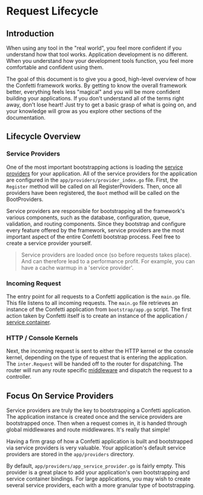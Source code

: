 # Request Lifecycle
<ToggleDarkMode/>

## Introduction

When using any tool in the "real world", you feel more confident if you understand how that tool works. Application
development is no different. When you understand how your development tools function, you feel more comfortable and
confident using them.

The goal of this document is to give you a good, high-level overview of how the Confetti framework works. By getting to
know the overall framework better, everything feels less "magical" and you will be more confident building your
applications. If you don't understand all of the terms right away, don't lose heart! Just try to get a basic grasp of
what is going on, and your knowledge will grow as you explore other sections of the documentation.

## Lifecycle Overview

### Service Providers

One of the most important bootstrapping actions is loading the [service providers](providers) for your application. All of the service providers for the application are configured in the `app/providers/provider_index.go` file. First, the `Register` method will be called on all RegisterProviders. Then, once all providers have been registered, the `Boot` method will be called on the BootProviders.

Service providers are responsible for bootstrapping all the framework's various components, such as the database,
configuration, queue, validation, and routing components. Since they bootstrap and configure every feature offered by the framework, service providers are the most important aspect of the entire Confetti bootstrap process. Feel free to create a service provider yourself.

> Service providers are loaded once (so before requests takes place). And can therefore lead to a performance profit. For example, you can have a cache warmup in a 'service provider'.

### Incoming Request

The entry point for all requests to a Confetti application is the `main.go` file. This file listens to all incoming requests. The `main.go` file retrieves an instance of the Confetti application from `bootstrap/app.go` script. The first action taken by Confetti itself is to create an instance of the application / [service container](container).

### HTTP / Console Kernels

Next, the incoming request is sent to either the HTTP kernel or the console kernel, depending on the type of request
that is entering the application. The `inter.Request` will be handed off to the router for dispatching. The router
will run any route specific [middleware](../the-basics/middleware.html#assigning-middleware-to-routes) and dispatch the request to a controller.

## Focus On Service Providers

Service providers are truly the key to bootstrapping a Confetti application. The application instance is created
once and the service providers are bootstrapped once. Then when a request comes in, it is handed through global
 middlewares and route middlewares. It's really that simple!

Having a firm grasp of how a Confetti application is built and bootstrapped via service providers is very valuable. Your application's default service providers are stored in the `app/providers` directory.

By default, `app/providers/app_service_provider.go` is fairly empty. This provider is a great place to add your application's own bootstrapping and service container bindings. For large applications, you may wish to create several service providers, each with a more granular type of bootstrapping.
